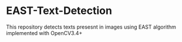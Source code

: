 # EAST-Text-Detection
This repository detects texts presesnt in images using EAST algorithm implemented with OpenCV3.4+
